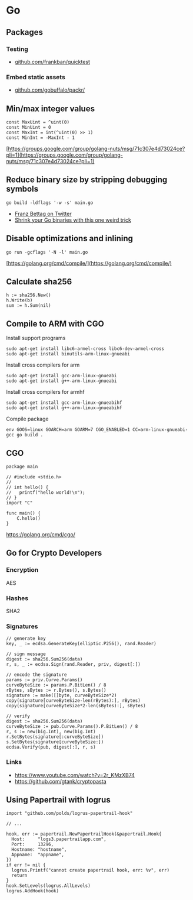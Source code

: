 # Go

## Packages

### Testing

- [github.com/frankban/quicktest](https://github.com/frankban/quicktest)

### Embed static assets

- [github.com/gobuffalo/packr/](https://github.com/gobuffalo/packr/)

## Min/max integer values

```
const MaxUint = ^uint(0)
const MinUint = 0
const MaxInt = int(^uint(0) >> 1)
const MinInt = -MaxInt - 1
```

[https://groups.google.com/group/golang-nuts/msg/71c307e4d73024ce?pli=1](https://groups.google.com/group/golang-nuts/msg/71c307e4d73024ce?pli=1)

## Reduce binary size by stripping debugging symbols

```
go build -ldflags '-w -s' main.go
```

- [Franz Bettag on Twitter](https://twitter.com/fbettag/status/920941111551647744)
- [Shrink your Go binaries with this one weird trick](https://blog.filippo.io/shrink-your-go-binaries-with-this-one-weird-trick/)

## Disable optimizations and inlining

```
go run -gcflags '-N -l' main.go
```

[https://golang.org/cmd/compile/](https://golang.org/cmd/compile/)

## Calculate sha256

```
h := sha256.New()
h.Write(b)
sum := h.Sum(nil)
```

## Compile to ARM with CGO

Install support programs

```
sudo apt-get install libc6-armel-cross libc6-dev-armel-cross
sudo apt-get install binutils-arm-linux-gnueabi
```

Install cross compilers for arm

```
sudo apt-get install gcc-arm-linux-gnueabi
sudo apt-get install g++-arm-linux-gnueabi
```

Install cross compilers for armhf

```
sudo apt-get install gcc-arm-linux-gnueabihf
sudo apt-get install g++-arm-linux-gnueabihf
```

Compile package

```
env GOOS=linux GOARCH=arm GOARM=7 CGO_ENABLED=1 CC=arm-linux-gnueabi-gcc go build .
```

## CGO

```
package main

// #include <stdio.h>
//
// int hello() {
//   printf("hello world!\n");
// }
import "C"

func main() {
	C.hello()
}
```

https://golang.org/cmd/cgo/

## Go for Crypto Developers

### Encryption

AES

### Hashes

SHA2

### Signatures

```
// generate key
key, _ := ecdsa.GenerateKey(elliptic.P256(), rand.Reader)

// sign message
digest := sha256.Sum256(data)
r, s, _ := ecdsa.Sign(rand.Reader, priv, digest[:])

// encode the signature
params := priv.Curve.Params()
curveByteSize := params.P.BitLen() / 8
rBytes, sBytes := r.Bytes(), s.Bytes()
signature := make([]byte, curveByteSize*2)
copy(signature[curveByteSize-len(rBytes):], rBytes)
copy(signature[curveByteSize*2-len(sBytes):], sBytes)

// verify
digest := sha256.Sum256(data)
curveByteSize := pub.Curve.Params().P.BitLen() / 8
r, s := new(big.Int), new(big.Int)
r.SetBytes(signature[:curveByteSize])
s.SetBytes(signature[curveByteSize:])
ecdsa.Verify(pub, digest[:], r, s)
```

### Links

- https://www.youtube.com/watch?v=2r_KMzXB74
- https://github.com/gtank/cryptopasta

## Using Papertrail with logrus

```
import "github.com/polds/logrus-papertrail-hook"

// ...

hook, err := papertrail.NewPapertrailHook(&papertrail.Hook{
  Host:     "logs3.papertrailapp.com",
  Port:     13296,
  Hostname: "hostname",
  Appname:  "appname",
})
if err != nil {
  logrus.Printf("cannot create papertrail hook, err: %v", err)
  return
}
hook.SetLevels(logrus.AllLevels)
logrus.AddHook(hook)
```
